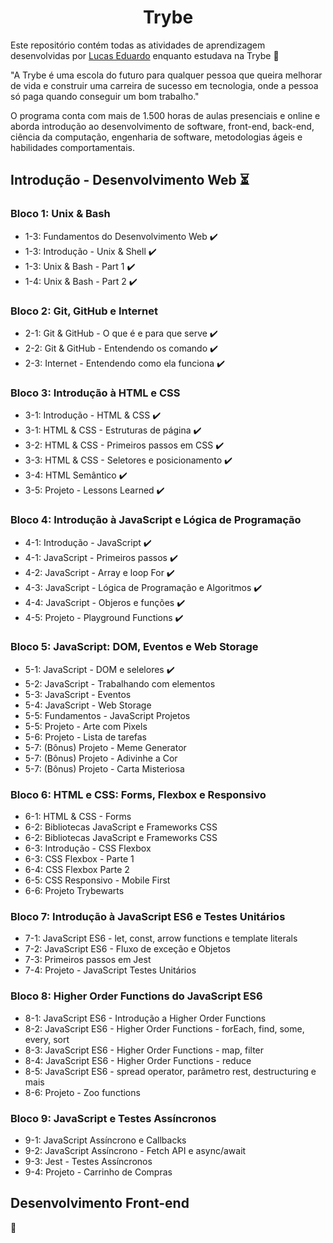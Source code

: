 <h1 align="center">Trybe</h1>
<p>Este repositório contém todas as atividades de aprendizagem desenvolvidas por <a href="https://www.linkedin.com/in/lucas-eduardo-m-alves/">Lucas Eduardo</a> enquanto estudava na Trybe 🚀</p>
<p>"A Trybe é uma escola do futuro para qualquer pessoa que queira melhorar de vida e construir uma carreira de sucesso em tecnologia, onde a pessoa só paga quando conseguir um bom trabalho."</p>
<p>O programa conta com mais de 1.500 horas de aulas presenciais e online e aborda introdução ao desenvolvimento de software, front-end, back-end, ciência da computação, engenharia de software, metodologias ágeis e habilidades comportamentais.</p>
<h2>Introdução - Desenvolvimento Web ⏳</h2>
<h3>Bloco 1: Unix & Bash</h3>
<ul>
  <li>1-3: Fundamentos do Desenvolvimento Web ✔️</li>
  <li>1-3: Introdução - Unix & Shell ✔️</li>
  <li>1-3: Unix & Bash - Part 1 ✔️</li>
  <li>1-4: Unix & Bash - Part 2 ✔️</li>
</ul>
<h3>Bloco 2: Git, GitHub e Internet</h3>
<ul>
  <li>2-1: Git & GitHub - O que é e para que serve ✔️</li>
  <li>2-2: Git & GitHub - Entendendo os comando ✔️</li>
  <li>2-3: Internet - Entendendo como ela funciona ✔️</li>
</ul>
<h3>Bloco 3: Introdução à HTML e CSS</h3>
<ul>
  <li>3-1: Introdução - HTML & CSS ✔️</li>
  <li>3-1: HTML & CSS - Estruturas de página ✔️</li>
  <li>3-2: HTML & CSS - Primeiros passos em CSS ✔️</li>
  <li>3-3: HTML & CSS - Seletores e posicionamento ✔️</li>
  <li>3-4: HTML Semântico ✔️</li>
  <li>3-5: Projeto - Lessons Learned ✔️</li>
</ul>
<h3>Bloco 4: Introdução à JavaScript e Lógica de Programação</h3>
<ul>
  <li>4-1: Introdução - JavaScript ✔️</li>
  <li>4-1: JavaScript - Primeiros passos ✔️</li>
  <li>4-2: JavaScript - Array e loop For ✔️</li>
  <li>4-3: JavaScript - Lógica de Programação e Algoritmos ✔️</li>
  <li>4-4: JavaScript - Objeros e funções ✔️</li>
  <li>4-5: Projeto - Playground Functions ✔️</li>
</ul>
<h3>Bloco 5: JavaScript: DOM, Eventos e Web Storage</h3>
<ul>
  <li>5-1: JavaScript - DOM e selelores ✔️</li>
  <li>5-2: JavaScript - Trabalhando com elementos</li>
  <li>5-3: JavaScript - Eventos</li>
  <li>5-4: JavaScript - Web Storage</li>
  <li>5-5: Fundamentos - JavaScript Projetos</li>
  <li>5-5: Projeto - Arte com Pixels</li>
  <li>5-6: Projeto - Lista de tarefas</li>
  <li>5-7: (Bônus) Projeto - Meme Generator</li>
  <li>5-7: (Bônus) Projeto - Adivinhe a Cor</li>
  <li>5-7: (Bônus) Projeto - Carta Misteriosa</li>
</ul>
<h3>Bloco 6: HTML e CSS: Forms, Flexbox e Responsivo</h3>
<ul>
  <li>6-1: HTML & CSS - Forms</li>
  <li>6-2: Bibliotecas JavaScript e Frameworks CSS</li>
  <li>6-2: Bibliotecas JavaScript e Frameworks CSS</li>
  <li>6-3: Introdução - CSS Flexbox</li>
  <li>6-3: CSS Flexbox - Parte 1</li>
  <li>6-4: CSS Flexbox Parte 2</li>
  <li>6-5: CSS Responsivo - Mobile First</li>
  <li>6-6: Projeto Trybewarts</li>
</ul>
<h3>Bloco 7: Introdução à JavaScript ES6 e Testes Unitários</h3>
<ul>
  <li>7-1: JavaScript ES6 - let, const, arrow functions e template literals</li>
  <li>7-2: JavaScript ES6 - Fluxo de exceção e Objetos</li>
  <li>7-3: Primeiros passos em Jest</li>
  <li>7-4: Projeto - JavaScript Testes Unitários</li>
</ul>
<h3>Bloco 8: Higher Order Functions do JavaScript ES6</h3>
<ul>
  <li>8-1: JavaScript ES6 - Introdução a Higher Order Functions</li>
  <li>8-2: JavaScript ES6 - Higher Order Functions - forEach, find, some, every, sort</li>
  <li>8-3: JavaScript ES6 - Higher Order Functions - map, filter</li>
  <li>8-4: JavaScript ES6 - Higher Order Functions - reduce</li>
  <li>8-5: JavaScript ES6 - spread operator, parâmetro rest, destructuring e mais</li>
  <li>8-6: Projeto - Zoo functions</li>
</ul>
<h3>Bloco 9: JavaScript e Testes Assíncronos</h3>
<ul>
  <li>9-1: JavaScript Assíncrono e Callbacks</li>
  <li>9-2: JavaScript Assíncrono - Fetch API e async/await</li>
  <li>9-3: Jest - Testes Assíncronos</li>
  <li>9-4: Projeto - Carrinho de Compras</li>
</ul>
<h2>Desenvolvimento Front-end</h2> 🚧
